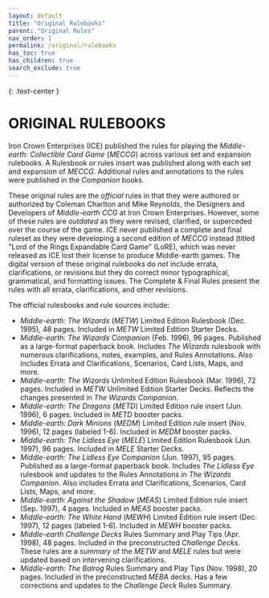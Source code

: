 ```yaml
---
layout: default
title: "Original Rulebooks"
parent: "Original Rules"
nav_order: 1
permalink: /original/rulebooks
has_toc: true
has_children: true
search_exclude: true
---
```


{: .text-center }
# ORIGINAL RULEBOOKS

Iron Crown Enterprises (ICE) published the rules for playing the _Middle-earth: Collectible Card Game_ (_MECCG_) across various set and expansion rulebooks. A Rulesbook or rules insert was published along with each set and expansion of _MECCG_. Additional rules and annotations to the rules were published in the _Companion_ books. 

These original rules are the _official_ rules in that they were authored or authorized by Coleman Charlton and Mike Reynolds, the Designers and Developers of _Middle-earth CCG_ at Iron Crown Enterprises. However, some of these rules are _outdated_ as they were revised, clarified, or superceded over the course of the game. ICE never published a complete and final ruleset as they were developing a second edition of _MECCG_ instead (titled "Lord of the Rings Expandable Card Game" (LoRE), which was never released as ICE lost their license to produce Middle-earth games. The digital version of these original rulebooks do _not_ include errata, clarifications, or revisions but they do correct minor typographical, grammatical, and formatting issues. The Complete & Final Rules present the rules with all errata, clarifications, and other revisions.

The official rulesbooks and rule sources include:

 - _Middle-earth: The Wizards_ (_METW_) Limited Edition Rulesbook (Dec. 1995), 48 pages. Included in _METW_ Limited Edition Starter Decks.
 - _Middle-earth: The Wizards Companion_ (Feb. 1996), 96 pages. Published as a large-format paperback book. Includes _The Wizards_ rulesbook with numerous clarifications, notes, examples, and Rules Annotations. Also includes Errata and Clarifications, Scenarios, Card Lists, Maps, and more. 
 - _Middle-earth: The Wizards_ Unlimited Edition Rulesbook (Mar. 1996), 72 pages. Included in _METW_ Unlimited Edition Starter Decks. Reflects the changes presented in _The Wizards Companion_.
 - _Middle-earth: The Dragons_ (_METD_) Limited Edition rule insert (Jun. 1996), 6 pages. Included in _METD_ booster packs.
 - _Middle-earth: Dark Minions_ (_MEDM_) Limited Edition rule insert (Nov. 1996), 12 pages (labeled 1-6). Included in _MEDM_ booster packs.
 - _Middle-earth: The Lidless Eye_ (_MELE_) Limited Edition Rulesbook (Jun. 1997), 96 pages. Included in _MELE_ Starter Decks.
 - _Middle-earth: The Lidless Eye Companion_ (Jun. 1997), 95 pages. Published as a large-format paperback book. Includes _The Lidless Eye_ rulesbook and updates to the Rules Annotations in _The Wizards Companion_. Also includes Errata and Clarifications, Scenarios, Card Lists, Maps, and more. 
 - _Middle-earth: Against the Shadow_ (_MEAS_) Limited Edition rule insert (Sep. 1997), 4 pages. Included in _MEAS_ booster packs.
 - _Middle-earth: The White Hand_ (_MEWH_) Limited Edition rule insert (Dec. 1997), 12 pages (labeled 1-6). Included in _MEWH_ booster packs.
 - _Middle-earth Challenge Decks_ Rules Summary and Play Tips (Apr. 1998), 48 pages. Included in the preconstructed _Challenge Decks_. These rules are a _summary_ of the _METW_ and _MELE_ rules but were updated based on intervening clarifications.
 - _Middle-earth: The Balrog_ Rules Summary and Play Tips (Nov. 1998), 20 pages. Included in the preconstructed _MEBA_ decks. Has a few corrections and updates to the _Challenge Deck_ Rules Summary.
